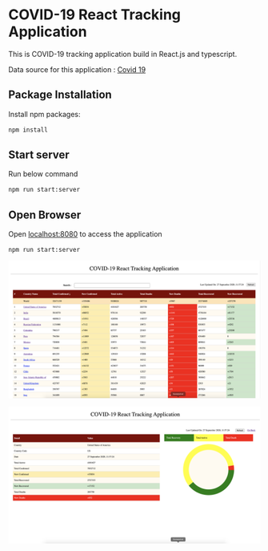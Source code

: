 
# COVID-19 React Tracking Application

This is COVID-19 tracking application build in React.js and typescript.

Data source for this application : [Covid 19](https://covid19api.com)

## Package Installation
Install npm packages:

```bash
npm install
```


## Start server

Run below command
```sh
npm run start:server
```

## Open Browser

Open [localhost:8080](http://localhost:8080) to access the application


```sh
npm run start:server
```

![Dashboard Page.](/dashboard.png "Dashboard image.")


![Detail Page.](/detail.png "Detail image.")
